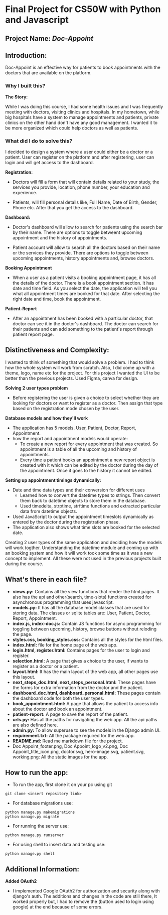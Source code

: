 # Final Project for CS50W with Python and Javascript

## Project Name: *Doc-Appoint*

## Introduction:
Doc-Appoint is an effective way for patients to book appointments with the doctors that are available on the platform.

### Why I built this?

**The Story:**

While I was doing this course, I had some health issues and I was frequently meeting with doctors, visiting clinics and hospitals. In my hometown, while big hospitals have a system to manage appointments and patients, private clinics on the other hand don't have any good management. I wanted it to be more organized which could help doctors as well as patients.

### What did I do to solve this? 
I  decided to design a system where a user could either be a doctor or a patient. User can register on the platform and after registering, user can login and will get access to the dashboard.

**Registration:** 

- Doctors will fill a form that will contain details related to your study, the services you provide, location, phone number, your education and experience.

- Patients, will fill personal details like, Full Name, Date of Birth, Gender, Phone etc. After that you get the access to the dashboard.

**Dashboard:**

- Doctor's dashboard will allow to search for patients using the search bar by their name. There are options to toggle betweent upcoming appointment and the history of appointments.

- Patient account will allow to search all the doctors based on their name or the services they provide. There are options to toggle between upcoming appointments, history appointments and, browse doctors.

**Booking Appointment**

- When a user as a patient visits a booking appointment page, it has all the details of the doctor. There is a book appointment section. It has date and time field. As you select the date, the application will tell you what all appointment times are booked for that date. After selecting the right date and time, book the appointment. 

**Patient-Report**

- After an appointment has been booked with a particular doctor, that doctor can see it in the doctor's dashboard. The doctor can search for their patients and can add something to the patient's report through patient report page.


## Distinctiveness and Complexity:

I wanted to think of something that would solve a problem. I had to think how the whole system will work from scratch. Also, I did come up with a theme, logo, name etc for the project. For this project I wanted the UI to be better than the previous projects. Used Figma, canva for design.

**Solving 2 user types problem**
- Before registering the user is given a choice to select whether they are looking for doctors or want to register as a doctor. Then assign that type based on the registration mode chosen by the user.

**Database models and how they'll work**

- The application has 5 models. User, Patient, Doctor, Report, Appointment.
- how the report and appointment models would operate:
  - To create a new report for every appointment that was created. So appointment is a table of all the upcoming and history of appointments. 
  - Every time a patient books an appointment a new report object is created with it which can be edited by the doctor during the day of the appointment. Once it goes to the history it cannot be edited.

**Setting up appointment timings dynamically:**

- Date and time data types and their conversion for different uses
  - Learned how to convert the datetime types to strings. Then convert them back to datetime objects to store them in the database. 
  - Used timedelta, strptime, strftime functions and extracted particular data from datetime objects.  
- Used JavaScript to output the appointment timeslots dynamically as entered by the doctor during the registration phase.
- The application also shows what time slots are booked for the selected date.

Creating 2 user types of the same application and deciding how the models will work togther. Understanding the datetime module and coming up with an booking system and how it will work took some time as it was a new concept to implement. All these were not used in the previous projects built during the course.


## What's there in each file?

- **views.py:** Contains all the view functions that render the html pages. It also has the api and other(search, time-slots) functions created for asynchronous programming that uses javascript.
- **models.py:** It has all the database model classes that are used for storing data. The classes or sqlite tables are: User, Patient, Doctor, Report, Appointment.
- **index.js, index-doc.js:** Contain JS functions for async programming for toggling between upcoming, history, browse buttons without reloding the page.
- **styles.css, booking_styles.css:** Contains all the styles for the html files.
- **index.html:** file for the home page of the web app.
- **login.html, register.html:** Contains pages for the user to login and register.
- **selection.html:** A page that gives a choice to the user, if wants to register as a doctor or a patient.
- **layout.html:** It has the main layout of the web app, all other pages use this layout.
- **next_steps_doc.html, next_steps_personal.html:** These pages have the forms for extra information from the doctor and the patient.
- **dashboard_doc.html, dashboard_personal.html:** These pages contain the dashboard code for both the user types. 
- **book_appointment.html:** A page that allows the patient to access info about the doctor and book an appointment.
- **patient-report:** A page to save the report of the patient.
- **urls.py:** Has all the paths for navigating the web app. All the api paths are also defined here.
- **admin.py:** To allow superuse to see the models in the Django admin UI.
- **requirement.txt:** All the package required for the web app.
- **README.md:** Read me markdown file for the project.
- Doc Appoint_footer.png, Doc Appoint_logo_v2.png, Doc Appoint_title_icon.png, doctor.svg, hero-image.svg, patient.svg, working.png: All the static images for the app.

## How to run the app:

- To run the app, first clone it on your pc using git
```
git clone <insert repository link>
```

- For database migrations use:
```
python manage.py makemigrations
python manage.py migrate
```

- For running the server use:
```
python manage.py runserver
```

- For using shell to insert data and testing use:
```
python manage.py shell
```

## Additional Information:

**Added OAuth2**
- I implemented Google OAuth2 for authorization and security along with django's auth. The additions and changes in the code are still there, It worked properly but, I had to remove the (button used to login using google) at the end because of some errors.
